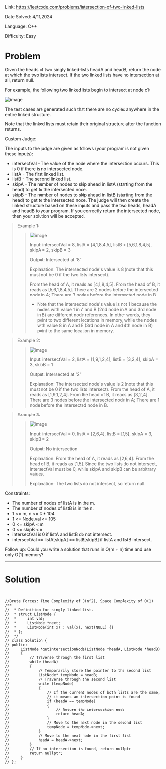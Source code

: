 Link: https://leetcode.com/problems/intersection-of-two-linked-lists

Date Solved: 4/11/2024

Language: C++

Difficulty: Easy

# Problem

Given the heads of two singly linked-lists headA and headB, return the node at which the two lists intersect. If the two linked lists have no intersection at all, return null.

For example, the following two linked lists begin to intersect at node c1:

![image](https://github.com/BrianDang03/Leet-Code-Solved/assets/124744302/7b3d8faa-b8af-4b6f-9777-8b0785029804)

The test cases are generated such that there are no cycles anywhere in the entire linked structure.

Note that the linked lists must retain their original structure after the function returns.

Custom Judge:

The inputs to the judge are given as follows (your program is not given these inputs):

- intersectVal - The value of the node where the intersection occurs. This is 0 if there is no intersected node.
- listA - The first linked list.
- listB - The second linked list.
- skipA - The number of nodes to skip ahead in listA (starting from the head) to get to the intersected node.
- skipB - The number of nodes to skip ahead in listB (starting from the head) to get to the intersected node.
The judge will then create the linked structure based on these inputs and pass the two heads, headA and headB to your program. If you correctly return the intersected node, then your solution will be accepted.

>Example 1:
>
>
>>![image](https://github.com/BrianDang03/Leet-Code-Solved/assets/124744302/3c9e54ad-d062-439e-859f-683a33310929)
>>
>>Input: intersectVal = 8, listA = [4,1,8,4,5], listB = [5,6,1,8,4,5], skipA = 2, skipB = 3
>>
>>Output: Intersected at '8'
>>
>>Explanation: The intersected node's value is 8 (note that this must not be 0 if the two lists intersect).
>>
>>From the head of A, it reads as [4,1,8,4,5]. From the head of B, it reads as [5,6,1,8,4,5]. There are 2 nodes before the intersected node in A; There are 3 nodes before the intersected node in B.
>>
>>- Note that the intersected node's value is not 1 because the nodes with value 1 in A and B (2nd node in A and 3rd node in B) are different node references. In other words, they point to two different locations in memory, while the nodes with value 8 in A and B (3rd node in A and 4th node in B) point to the same location in memory.

>Example 2:
>
>>![image](https://github.com/BrianDang03/Leet-Code-Solved/assets/124744302/7937231a-e7b1-48a7-a0d7-183783d891c6)
>>
>>Input: intersectVal = 2, listA = [1,9,1,2,4], listB = [3,2,4], skipA = 3, skipB = 1
>>
>>Output: Intersected at '2'
>>
>>Explanation: The intersected node's value is 2 (note that this must not be 0 if the two lists intersect).
From the head of A, it reads as [1,9,1,2,4]. From the head of B, it reads as [3,2,4]. There are 3 nodes before the intersected node in A; There are 1 node before the intersected node in B.

>Example 3:
>
>>![image](https://github.com/BrianDang03/Leet-Code-Solved/assets/124744302/a52f0987-04be-4a86-81dd-3a000d4804fb)
>>
>>Input: intersectVal = 0, listA = [2,6,4], listB = [1,5], skipA = 3, skipB = 2
>>
>>Output: No intersection
>>
>>Explanation: From the head of A, it reads as [2,6,4]. From the head of B, it reads as [1,5]. Since the two lists do not intersect, intersectVal must be 0, while skipA and skipB can be arbitrary values.
>>
>>Explanation: The two lists do not intersect, so return null.

Constraints:

- The number of nodes of listA is in the m.
- The number of nodes of listB is in the n.
- 1 <= m, n <= 3 * 104
- 1 <= Node.val <= 105
- 0 <= skipA < m
- 0 <= skipB < n
- intersectVal is 0 if listA and listB do not intersect.
- intersectVal == listA[skipA] == listB[skipB] if listA and listB intersect.
 
Follow up: Could you write a solution that runs in O(m + n) time and use only O(1) memory?

---

# Solution

```


//Brute Forces: Time Complexity of O(n^2), Space Complexity of O(1)
/**
//  * Definition for singly-linked list.
//  * struct ListNode {
//  *     int val;
//  *     ListNode *next;
//  *     ListNode(int x) : val(x), next(NULL) {}
//  * };
//  */
// class Solution {
// public:
//     ListNode *getIntersectionNode(ListNode *headA, ListNode *headB) 
//     {
//         // Traverse through the first list
//         while (headA)
//         {
//             // Temporarily store the pointer to the second list
//             ListNode* tempNode = headB;
//             // Traverse through the second list
//             while (tempNode)
//             {
//                 // If the current nodes of both lists are the same,
//                 // it means an intersection point is found
//                 if (headA == tempNode)
//                 {
//                     // Return the intersection node
//                     return headA;
//                 }
//                 // Move to the next node in the second list
//                 tempNode = tempNode->next;
//             }      
//             // Move to the next node in the first list
//             headA = headA->next;                
//         }  
//         // If no intersection is found, return nullptr
//         return nullptr; 
//     }
// };
```
